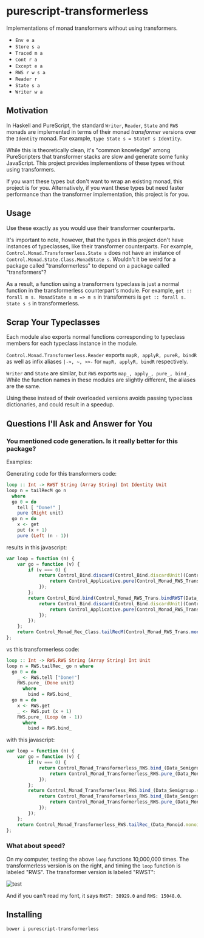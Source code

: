 # purescript-transformerless

Implementations of monad transformers without using transformers.

- `Env e a`
- `Store s a`
- `Traced m a`
- `Cont r a`
- `Except e a`
- `RWS r w s a`
- `Reader r`
- `State s a`
- `Writer w a`

## Motivation

In Haskell and PureScript, the standard `Writer`, `Reader`, `State` and `RWS`
monads are implemented in terms of their monad *transformer* versions over the
`Identity` monad. For example, `type State s = StateT s Identity`.

While this is theoretically clean, it's "common knowledge" among
PureScripters that transformer stacks are slow and generate some funky JavaScript.
This project provides implementions of these types without using transformers.

If you want these types but don't want to wrap an existing monad, this project is for you.
Alternatively, if you want these types but need faster performance than the transformer
implementation, this project is for you.

## Usage

Use these exactly as you would use their transformer counterparts.

It's important to note, however, that the types in this project don't have instances of typeclasses,
like their transformer counterparts. For example, `Control.Monad.Transformerless.State s` does not
have an instance of `Control.Monad.State.Class.MonadState s`. Wouldn't it be weird for a package
called "transformerless" to depend on a package called "transformers"?

As a result, a function using a transformers typeclass is just a normal function in
the transformerless counterpart's module. For example, `get :: forall m s. MonadState s m => m s`
in transformers is `get :: forall s. State s s` in transformerless.

## Scrap Your Typeclasses

Each module also exports normal functions corresponding to typeclass members for
each typeclass instance in the module.

`Control.Monad.Transformerless.Reader` exports `mapR, applyR, pureR, bindR`
as well as infix aliases `|->, ~, >>-` for `mapR, applyR, bindR` respectively.

`Writer` and `State` are similar, but `RWS` exports `map_, apply_, pure_, bind_`.
While the function names in these modules are slightly different, the aliases are the same.

Using these instead of their overloaded versions avoids passing typeclass
dictionaries, and could result in a speedup.

## Questions I'll Ask and Answer for You

### You mentioned code generation. Is it really better for this package?

Examples:

Generating code for this transformers code:
```purescript
loop :: Int -> RWST String (Array String) Int Identity Unit
loop n = tailRecM go n
  where
  go 0 = do
    tell [ "Done!" ]
    pure (Right unit)
  go n = do
    x <- get
    put (x + 1)
    pure (Left (n - 1))
```

results in this javascript:

```javascript
var loop = function (n) {
    var go = function (v) {
        if (v === 0) {
            return Control_Bind.discard(Control_Bind.discardUnit)(Control_Monad_RWS_Trans.bindRWST(Data_Identity.bindIdentity)(Data_Monoid.monoidArray))(Control_Monad_Writer_Class.tell(Control_Monad_RWS_Trans.monadTellRWST(Data_Identity.monadIdentity)(Data_Monoid.monoidArray))([ "Done!" ]))(function () {
                return Control_Applicative.pure(Control_Monad_RWS_Trans.applicativeRWST(Data_Identity.monadIdentity)(Data_Monoid.monoidArray))(new Control_Monad_Rec_Class.Done(Data_Unit.unit));
            });
        };
        return Control_Bind.bind(Control_Monad_RWS_Trans.bindRWST(Data_Identity.bindIdentity)(Data_Monoid.monoidArray))(Control_Monad_State_Class.get(Control_Monad_RWS_Trans.monadStateRWST(Data_Identity.monadIdentity)(Data_Monoid.monoidArray)))(function (v1) {
            return Control_Bind.discard(Control_Bind.discardUnit)(Control_Monad_RWS_Trans.bindRWST(Data_Identity.bindIdentity)(Data_Monoid.monoidArray))(Control_Monad_State_Class.put(Control_Monad_RWS_Trans.monadStateRWST(Data_Identity.monadIdentity)(Data_Monoid.monoidArray))(v1 + 1 | 0))(function () {
                return Control_Applicative.pure(Control_Monad_RWS_Trans.applicativeRWST(Data_Identity.monadIdentity)(Data_Monoid.monoidArray))(new Control_Monad_Rec_Class.Loop(v - 1 | 0));
            });
        });
    };
    return Control_Monad_Rec_Class.tailRecM(Control_Monad_RWS_Trans.monadRecRWST(Control_Monad_Rec_Class.monadRecIdentity)(Data_Monoid.monoidArray))(go)(n);
};
```

vs this transformerless code:
```purescript
loop :: Int -> RWS.RWS String (Array String) Int Unit
loop n = RWS.tailRec_ go n where
  go 0 = do
    _ <- RWS.tell ["Done!"]
    RWS.pure_ (Done unit)
      where
        bind = RWS.bind_
  go m = do
    x <- RWS.get
    _ <- RWS.put (x + 1)
    RWS.pure_ (Loop (m - 1))
      where
        bind = RWS.bind_
```

with this javascript:
```javascript
var loop = function (n) {
    var go = function (v) {
        if (v === 0) {
            return Control_Monad_Transformerless_RWS.bind_(Data_Semigroup.semigroupArray)(Control_Monad_Transformerless_RWS.tell([ "Done!" ]))(function (v1) {
                return Control_Monad_Transformerless_RWS.pure_(Data_Monoid.monoidArray)(new Control_Monad_Rec_Class.Done(Data_Unit.unit));
            });
        };
        return Control_Monad_Transformerless_RWS.bind_(Data_Semigroup.semigroupArray)(Control_Monad_Transformerless_RWS.get(Data_Monoid.monoidArray))(function (v1) {
            return Control_Monad_Transformerless_RWS.bind_(Data_Semigroup.semigroupArray)(Control_Monad_Transformerless_RWS.put(Data_Monoid.monoidArray)(v1 + 1 | 0))(function (v2) {
                return Control_Monad_Transformerless_RWS.pure_(Data_Monoid.monoidArray)(new Control_Monad_Rec_Class.Loop(v - 1 | 0));
            });
        });
    };
    return Control_Monad_Transformerless_RWS.tailRec_(Data_Monoid.monoidArray)(go)(n);
};
```

### What about speed?

On my computer, testing the above `loop` functions 10,000,000 times. The transformerless version is on the right, and
timing the `loop` function is labeled "RWS". The transformer version is labeled "RWST":

![test](http://i.imgur.com/Fww56is.png)

And if you can't read my font, it says `RWST: 38929.0` and `RWS: 15048.0`.

## Installing
`bower i purescript-transformerless`
